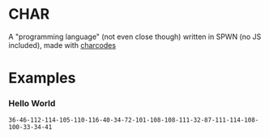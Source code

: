 # CHAR
A "programming language" (not even close though) written in SPWN (no JS included), made with [charcodes](https://github.com/Unzor/spwn-charcodes)
# Examples
### Hello World
```
36-46-112-114-105-110-116-40-34-72-101-108-108-111-32-87-111-114-108-100-33-34-41
```
